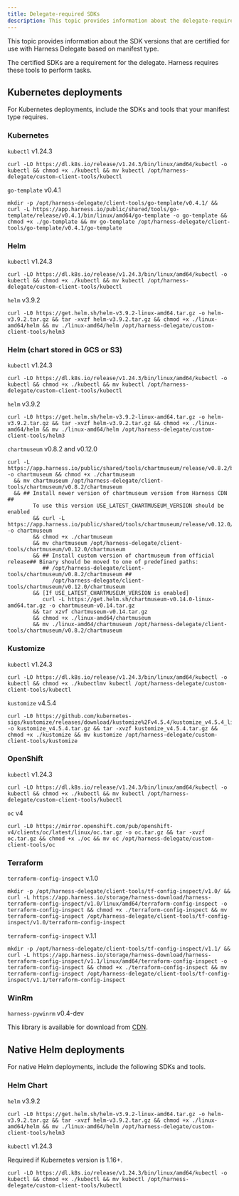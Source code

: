 ```yaml
---
title: Delegate-required SDKs
description: This topic provides information about the delegate-required development kits and libraries. These resources a listed by manifest type.
---
```


This topic provides information about the SDK versions that are certified for use with Harness Delegate based on manifest type. 

The certified SDKs are a requirement for the delegate. Harness requires these tools to perform tasks.

## Kubernetes deployments

For Kubernetes deployments, include the SDKs and tools that your manifest type requires.

### Kubernetes

`kubectl` v1.24.3

```
curl -LO https://dl.k8s.io/release/v1.24.3/bin/linux/amd64/kubectl -o kubectl && chmod +x ./kubectl && mv kubectl /opt/harness-delegate/custom-client-tools/kubectl
```

`go-template` v0.4.1 

```
mkdir -p /opt/harness-delegate/client-tools/go-template/v0.4.1/ && curl -L https://app.harness.io/public/shared/tools/go-template/release/v0.4.1/bin/linux/amd64/go-template -o go-template && chmod +x ./go-template && mv go-template /opt/harness-delegate/client-tools/go-template/v0.4.1/go-template
```

### Helm 

`kubectl` v1.24.3 

```
curl -LO https://dl.k8s.io/release/v1.24.3/bin/linux/amd64/kubectl -o kubectl && chmod +x ./kubectl && mv kubectl /opt/harness-delegate/custom-client-tools/kubectl
```

`helm` v3.9.2 

```
curl -L0 https://get.helm.sh/helm-v3.9.2-linux-amd64.tar.gz -o helm-v3.9.2.tar.gz && tar -xvzf helm-v3.9.2.tar.gz && chmod +x ./linux-amd64/helm && mv ./linux-amd64/helm /opt/harness-delegate/custom-client-tools/helm3
```

### Helm (chart stored in GCS or S3) 

`kubectl` v1.24.3 

```
curl -LO https://dl.k8s.io/release/v1.24.3/bin/linux/amd64/kubectl -o kubectl && chmod +x ./kubectl && mv kubectl /opt/harness-delegate/custom-client-tools/kubectl
```

`helm` v3.9.2 

```
curl -L0 https://get.helm.sh/helm-v3.9.2-linux-amd64.tar.gz -o helm-v3.9.2.tar.gz && tar -xvzf helm-v3.9.2.tar.gz && chmod +x ./linux-amd64/helm && mv ./linux-amd64/helm /opt/harness-delegate/custom-client-tools/helm3
```

`chartmuseum` v0.8.2 and v0.12.0 

```
curl -L https://app.harness.io/public/shared/tools/chartmuseum/release/v0.8.2/bin/linux/amd64/chartmuseum -o chartmuseum && chmod +x ./chartmuseum 
  && mv chartmuseum /opt/harness-delegate/client-tools/chartmuseum/v0.8.2/chartmuseum 
  && ## Install newer version of chartmuseum versiom from Harness CDN ## 
        To use this version USE_LATEST_CHARTMUSEUM_VERSION should be enabled 
        && curl -L https://app.harness.io/public/shared/tools/chartmuseum/release/v0.12.0/bin/linux/amd64/chartmuseum -o chartmuseum 
        && chmod +x ./chartmuseum 
        && mv chartmuseum /opt/harness-delegate/client-tools/chartmuseum/v0.12.0/chartmuseum 
        && ## Install custom version of chartmuseum from official release## Binary should be moved to one of predefined paths:
           ## /opt/harness-delegate/client-tools/chartmuseum/v0.8.2/chartmuseum ## 
              /opt/harness-delegate/client-tools/chartmuseum/v0.12.0/chartmuseum 
        && [If USE_LATEST_CHARTMUSEUM_VERSION is enabled] 
           curl -L https://get.helm.sh/chartmuseum-v0.14.0-linux-amd64.tar.gz -o chartmuseum-v0.14.tar.gz 
        && tar xzvf chartmuseum-v0.14.tar.gz 
        && chmod +x ./linux-amd64/chartmuseum 
        && mv ./linux-amd64/chartmuseum /opt/harness-delegate/client-tools/chartmuseum/v0.8.2/chartmuseum
```

### Kustomize

`kubectl` v1.24.3 

```
curl -LO https://dl.k8s.io/release/v1.24.3/bin/linux/amd64/kubectl -o kubectl && chmod +x ./kubectlmv kubectl /opt/harness-delegate/custom-client-tools/kubectl
```

`kustomize` v4.5.4 

```
curl -L0 https://github.com/kubernetes-sigs/kustomize/releases/download/kustomize%2Fv4.5.4/kustomize_v4.5.4_linux_amd64.tar.gz -o kustomize_v4.5.4.tar.gz && tar -xvzf kustomize_v4.5.4.tar.gz && chmod +x ./kustomize && mv kustomize /opt/harness-delegate/custom-client-tools/kustomize
```

### OpenShift 

`kubectl` v1.24.3 

```
curl -LO https://dl.k8s.io/release/v1.24.3/bin/linux/amd64/kubectl -o kubectl && chmod +x ./kubectl && mv kubectl /opt/harness-delegate/custom-client-tools/kubectl
```

`oc` v4

```
curl -L0 https://mirror.openshift.com/pub/openshift-v4/clients/oc/latest/linux/oc.tar.gz -o oc.tar.gz && tar -xvzf oc.tar.gz && chmod +x ./oc && mv oc /opt/harness-delegate/custom-client-tools/oc
```

### Terraform 

`terraform-config-inspect` v.1.0 

```
mkdir -p /opt/harness-delegate/client-tools/tf-config-inspect/v1.0/ && curl -L https://app.harness.io/storage/harness-download/harness-terraform-config-inspect/v1.0/linux/amd64/terraform-config-inspect -o terraform-config-inspect && chmod +x ./terraform-config-inspect && mv terraform-config-inspect /opt/harness-delegate/client-tools/tf-config-inspect/v1.0/terraform-config-inspect
```

`terraform-config-inspect` v.1.1 

```
mkdir -p /opt/harness-delegate/client-tools/tf-config-inspect/v1.1/ && curl -L https://app.harness.io/storage/harness-download/harness-terraform-config-inspect/v1.1/linux/amd64/terraform-config-inspect -o terraform-config-inspect && chmod +x ./terraform-config-inspect && mv terraform-config-inspect /opt/harness-delegate/client-tools/tf-config-inspect/v1.1/terraform-config-inspect
```

### WinRm 

`harness-pywinrm` v0.4-dev 

This library is available for download from [CDN](https://app.harness.io/public/shared/tools/harness-pywinrm/release/v0.4-dev/bin/linux/amd64/harness-pywinrm).


## Native Helm deployments

For native Helm deployments, include the following SDKs and tools.


### Helm Chart 

`helm` v3.9.2 

```
curl -L0 https://get.helm.sh/helm-v3.9.2-linux-amd64.tar.gz -o helm-v3.9.2.tar.gz && tar -xvzf helm-v3.9.2.tar.gz && chmod +x ./linux-amd64/helm && mv ./linux-amd64/helm /opt/harness-delegate/custom-client-tools/helm3
```

`kubectl` v1.24.3 

Required if Kubernetes version is 1.16+. 

```
curl -LO https://dl.k8s.io/release/v1.24.3/bin/linux/amd64/kubectl -o kubectl && chmod +x ./kubectl && mv kubectl /opt/harness-delegate/custom-client-tools/kubectl
```

